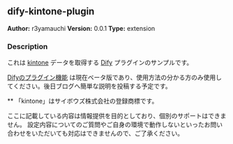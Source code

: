 ## dify-kintone-plugin

**Author:** r3yamauchi
**Version:** 0.0.1
**Type:** extension

### Description

これは [kintone](https://kintone.cybozu.co.jp/) データを取得する [Dify](https://dify.ai/jp) プラグインのサンプルです。

[Difyのプラグイン機能](https://docs.dify.ai/ja-jp/plugins/introduction) は現在ベータ版であり、使用方法の分かる方のみ使用してください。後日ブログへ簡単な説明を投稿する予定です。

** 「kintone」はサイボウズ株式会社の登録商標です。

ここに記載している内容は情報提供を目的としており、個別のサポートはできません。
設定内容についてのご質問やご自身の環境で動作しないといったお問い合わせをいただいても対応はできませんので、ご了承ください。
